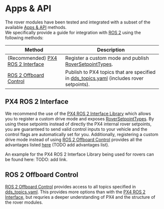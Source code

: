 # Apps & API
The rover modules have been tested and integrated with a subset of the available [Apps & API](../middleware/index.md) methods. \
We specifically provide a guide for integration with [ROS 2](../ros2/index.md) using the following methods:

| Method                                                    | Description                                                                                                                  |
| --------------------------------------------------------- | ---------------------------------------------------------------------------------------------------------------------------- |
| (Recommended) [PX4 ROS 2 Interface](#px4-ros-2-interface) | Register a custom mode and publish [RoverSetpointTypes](../ros2/px4_ros2_control_interface.md#experimental-rover-setpoints). |
| [ROS 2 Offboard Control](#ros-2-offboard-control)         | Publish to PX4 topics that are specified in [dds_topics.yaml](../middleware/dds_topics.md) (includes rover setpoints).       |

## PX4 ROS 2 Interface
We recommend the use of the [PX4 ROS 2 Interface Library](../ros2/px4_ros2_interface_lib.md) which allows you to register a custom drive mode and exposes [RoverSetpointTypes](../ros2/px4_ros2_control_interface.md#experimental-rover-setpoints). By using these setpoints instead of directly the PX4 internal rover setpoints, you are guaranteed to send valid control inputs to your vehicle and the control flags are automatically set for you.
Additionally, registering a custom drive mode instead of using [ROS 2 Offboard Control](#ros-2-offboard-control) provides all the advantages listed [here](#) (TODO add advantages list).

An example for the PX4 ROS 2 Interface Library being used for rovers can be found here: TODO: add link.


## ROS 2 Offboard Control
[ROS 2 Offboard Control](../ros2/offboard_control.md) provides access to all topics specified in [dds_topics.yaml](../middleware/dds_topics.md). This provides more options than with the [PX4 ROS 2 Interface](#px4-ros-2-interface), but requries a deeper understanding of PX4 and the structure of the rover modules.
